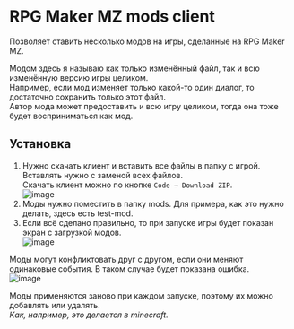 # RPG Maker MZ mods client

Позволяет ставить несколько модов на игры, сделанные на RPG Maker MZ.

Модом здесь я называю как только изменённый файл, так и всю изменённую версию игры целиком.  
Например, если мод изменяет только какой-то один диалог, то достаточно сохранить только этот файл.  
Автор мода может предоставить и всю игру целиком, тогда она тоже будет восприниматься как мод.

## Установка

1) Нужно скачать клиент и вставить все файлы в папку с игрой. Вставлять нужно с заменой всех файлов.  
Скачать клиент можно по кнопке `Code → Download ZIP`.  
![image](https://github.com/user-attachments/assets/8444fe68-512c-4451-a364-ca85e070b614)
2) Моды нужно поместить в папку mods. Для примера, как это нужно делать, здесь есть test-mod.
3) Если всё сделано правильно, то при запуске игры будет показан экран с загрузкой модов.  
![image](https://github.com/user-attachments/assets/fc7077a8-3a2a-45f7-ab8b-75face2a01a2)

Моды могут конфликтовать друг с другом, если они меняют одинаковые события. В таком случае будет показана ошибка.  
![image](https://github.com/user-attachments/assets/4d010431-fcc8-40c4-b93f-286b5dea9a94)

Моды применяются заново при каждом запуске, поэтому их можно добавлять или удалять.  
*Как, например, это делается в minecraft.*

